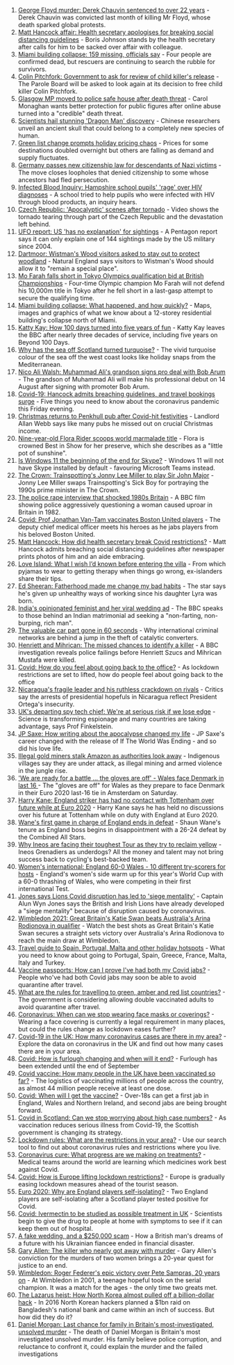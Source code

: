 1. [George Floyd murder: Derek Chauvin sentenced to over 22 years](https://www.bbc.co.uk/news/world-us-canada-57618356) - Derek Chauvin was convicted last month of killing Mr Floyd, whose death sparked global protests.
2. [Matt Hancock affair: Health secretary apologises for breaking social distancing guidelines](https://www.bbc.co.uk/news/uk-politics-57612441) - Boris Johnson stands by the health secretary after calls for him to be sacked over affair with colleague.
3. [Miami building collapse: 159 missing, officials say](https://www.bbc.co.uk/news/world-us-canada-57606232) - Four people are confirmed dead, but rescuers are continuing to search the rubble for survivors.
4. [Colin Pitchfork: Government to ask for review of child killer's release](https://www.bbc.co.uk/news/uk-england-leicestershire-57429092) - The Parole Board will be asked to look again at its decision to free child killer Colin Pitchfork.
5. [Glasgow MP moved to police safe house after death threat](https://www.bbc.co.uk/news/uk-scotland-57614736) - Carol Monaghan wants better protection for public figures after online abuse turned into a "credible" death threat.
6. [Scientists hail stunning 'Dragon Man' discovery](https://www.bbc.co.uk/news/science-environment-57432104) - Chinese researchers unveil an ancient skull that could belong to a completely new species of human.
7. [Green list change prompts holiday pricing chaos](https://www.bbc.co.uk/news/business-57610736) - Prices for some destinations doubled overnight but others are falling as demand and supply fluctuates.
8. [Germany passes new citizenship law for descendants of Nazi victims](https://www.bbc.co.uk/news/world-europe-57618755) - The move closes loopholes that denied citizenship to some whose ancestors had fled persecution.
9. [Infected Blood Inquiry: Hampshire school pupils' 'rage' over HIV diagnoses](https://www.bbc.co.uk/news/uk-england-hampshire-57613087) - A school tried to help pupils who were infected with HIV through blood products, an inquiry hears.
10. [Czech Republic: 'Apocalyptic' scenes after tornado](https://www.bbc.co.uk/news/world-europe-57619807) - Video shows the tornado tearing through part of the Czech Republic and the devastation left behind.
11. [UFO report: US 'has no explanation' for sightings](https://www.bbc.co.uk/news/world-us-canada-57619755) - A Pentagon report says it can only explain one of 144 sightings made by the US military since 2004.
12. [Dartmoor: Wistman's Wood visitors asked to stay out to protect woodland](https://www.bbc.co.uk/news/uk-england-devon-57602915) - Natural England says visitors to Wistman's Wood should allow it to "remain a special place".
13. [Mo Farah falls short in Tokyo Olympics qualification bid at British Championships](https://www.bbc.co.uk/sport/athletics/57610421) - Four-time Olympic champion Mo Farah will not defend his 10,000m title in Tokyo after he fell short in a last-gasp attempt to secure the qualifying time.
14. [Miami building collapse: What happened, and how quickly?](https://www.bbc.co.uk/news/world-us-canada-57609620) - Maps, images and graphics of what we know about a 12-storey residential building's collapse north of Miami.
15. [Katty Kay: How 100 days turned into five years of fun](https://www.bbc.co.uk/news/world-57598135) - Katty Kay leaves the BBC after nearly three decades of service, including five years on Beyond 100 Days.
16. [Why has the sea off Scotland turned turquoise?](https://www.bbc.co.uk/news/uk-scotland-57609040) - The vivid turquoise colour of the sea off the west coast looks like holiday snaps from the Mediterranean.
17. [Nico Ali Walsh: Muhammad Ali's grandson signs pro deal with Bob Arum](https://www.bbc.co.uk/sport/boxing/57615386) - The grandson of Muhammad Ali will make his professional debut on 14 August after signing with promoter Bob Arum.
18. [Covid-19: Hancock admits breaching guidelines, and travel bookings surge](https://www.bbc.co.uk/news/uk-57611971) - Five things you need to know about the coronavirus pandemic this Friday evening.
19. [Christmas returns to Penkhull pub after Covid-hit festivities](https://www.bbc.co.uk/news/uk-england-stoke-staffordshire-57584045) - Landlord Allan Webb says like many pubs he missed out on crucial Christmas income.
20. [Nine-year-old Flora Rider scoops world marmalade title](https://www.bbc.co.uk/news/uk-england-hampshire-57581729) - Flora is crowned Best in Show for her preserve, which she describes as a "little pot of sunshine".
21. [Is Windows 11 the beginning of the end for Skype?](https://www.bbc.co.uk/news/technology-57597352) - Windows 11 will not have Skype installed by default - favouring Microsoft Teams instead.
22. [The Crown: Trainspotting's Jonny Lee Miller to play Sir John Major](https://www.bbc.co.uk/news/entertainment-arts-57610233) - Jonny Lee Miller swaps Trainspotting's Sick Boy for portraying the 1990s prime minister in The Crown.
23. [The police rape interview that shocked 1980s Britain](https://www.bbc.co.uk/news/stories-57485617) - A BBC film showing police aggressively questioning a woman caused uproar in Britain in 1982.
24. [Covid: Prof Jonathan Van-Tam vaccinates Boston United players](https://www.bbc.co.uk/news/uk-england-lincolnshire-57601722) - The deputy chief medical officer meets his heroes as he jabs players from his beloved Boston United.
25. [Matt Hancock: How did health secretary break Covid restrictions?](https://www.bbc.co.uk/news/57611369) - Matt Hancock admits breaching social distancing guidelines after newspaper prints photos of him and an aide embracing.
26. [Love Island: What I wish I’d known before entering the villa](https://www.bbc.co.uk/news/newsbeat-57586214) - From which pyjamas to wear to getting therapy when things go wrong, ex-islanders share their tips.
27. [Ed Sheeran: Fatherhood made me change my bad habits](https://www.bbc.co.uk/news/entertainment-arts-57608153) - The star says he's given up unhealthy ways of working since his daughter Lyra was born.
28. [India's opinionated feminist and her viral wedding ad](https://www.bbc.co.uk/news/world-asia-india-57563720) - The BBC speaks to those behind an Indian matrimonial ad seeking a "non-farting, non-burping, rich man".
29. [The valuable car part gone in 60 seconds](https://www.bbc.co.uk/news/business-57542144) - Why international criminal networks are behind a jump in the theft of catalytic converters.
30. [Henriett and Mihrican: The missed chances to identify a killer](https://www.bbc.co.uk/news/uk-57597749) - A BBC investigation reveals police failings before Henriett Szucs and Mihrican Mustafa were killed.
31. [Covid: How do you feel about going back to the office?](https://www.bbc.co.uk/news/business-57427005) - As lockdown restrictions are set to lifted, how do people feel about going back to the office
32. [Nicaragua's fragile leader and his ruthless crackdown on rivals](https://www.bbc.co.uk/news/world-latin-america-57594114) - Critics say the arrests of presidential hopefuls in Nicaragua reflect President Ortega's insecurity.
33. [UK's departing spy tech chief: We're at serious risk if we lose edge](https://www.bbc.co.uk/news/uk-57517603) - Science is transforming espionage and many countries are taking advantage, says Prof Finkelstein.
34. [JP Saxe: How writing about the apocalypse changed my life](https://www.bbc.co.uk/news/entertainment-arts-57565981) - JP Saxe's career changed with the release of If The World Was Ending - and so did his love life.
35. [Illegal gold miners stalk Amazon as authorities look away](https://www.bbc.co.uk/news/world-latin-america-57157017) - Indigenous villages say they are under attack, as illegal mining and armed violence in the jungle rise.
36. ['We are ready for a battle ... the gloves are off' - Wales face Denmark in last 16 ](https://www.bbc.co.uk/sport/football/51197369) - The "gloves are off" for Wales as they prepare to face Denmark in their Euro 2020 last-16 tie in Amsterdam on Saturday.
37. [Harry Kane: England striker has had no contact with Tottenham over future while at Euro 2020](https://www.bbc.co.uk/sport/football/57618617) - Harry Kane says he has held no discussions over his future at Tottenham while on duty with England at Euro 2020.
38. [Wane's first game in charge of England ends in defeat](https://www.bbc.co.uk/sport/rugby-league/57618533) - Shaun Wane's tenure as England boss begins in disappointment with a 26-24 defeat by the Combined All Stars.
39. [Why Ineos are facing their toughest Tour as they try to reclaim yellow](https://www.bbc.co.uk/sport/cycling/57606328) - Ineos Grenadiers as underdogs? All the money and talent may not bring success back to cycling's best-backed team.
40. [Women's international: England 60-0 Wales - 10 different try-scorers for hosts](https://www.bbc.co.uk/sport/rugby-league/57618524) - England's women's side warm up for this year's World Cup with a 60-0 thrashing of Wales, who were competing in their first international Test.
41. [Jones says Lions Covid disruption has led to 'siege mentality'](https://www.bbc.co.uk/sport/rugby-union/57611768) - Captain Alun Wyn Jones says the British and Irish Lions have already developed a "siege mentality" because of disruption caused by coronavirus.
42. [Wimbledon 2021: Great Britain's Katie Swan beats Australia's Arina Rodionova in qualifier](https://www.bbc.co.uk/sport/av/tennis/57614596) - Watch the best shots as Great Britain's Katie Swan secures a straight sets victory over Australia's Arina Rodionova to reach the main draw at Wimbledon.
43. [Travel guide to Spain, Portugal, Malta and other holiday hotspots](https://www.bbc.co.uk/news/explainers-56997931) - What you need to know about going to Portugal, Spain, Greece, France, Malta, Italy and Turkey.
44. [Vaccine passports: How can I prove I've had both my Covid jabs?](https://www.bbc.co.uk/news/explainers-55718553) - People who've had both Covid jabs may soon be able to avoid quarantine after travel.
45. [What are the rules for travelling to green, amber and red list countries?](https://www.bbc.co.uk/news/explainers-52544307) - The government is considering allowing double vaccinated adults to avoid quarantine after travel.
46. [Coronavirus: When can we stop wearing face masks or coverings?](https://www.bbc.co.uk/news/health-51205344) - Wearing a face covering is currently a legal requirement in many places, but could the rules change as lockdown eases further?
47. [Covid-19 in the UK: How many coronavirus cases are there in my area?](https://www.bbc.co.uk/news/uk-51768274) - Explore the data on coronavirus in the UK and find out how many cases there are in your area.
48. [Covid: How is furlough changing and when will it end?](https://www.bbc.co.uk/news/explainers-52135342) - Furlough has been extended until the end of September
49. [Covid vaccine: How many people in the UK have been vaccinated so far?](https://www.bbc.co.uk/news/health-55274833) - The logistics of vaccinating millions of people across the country, as almost 44 million people receive at least one dose.
50. [Covid: When will I get the vaccine?](https://www.bbc.co.uk/news/health-55045639) - Over-18s can get a first jab in England, Wales and Northern Ireland, and second jabs are being brought forward.
51. [Covid in Scotland: Can we stop worrying about high case numbers?](https://www.bbc.co.uk/news/uk-scotland-57581952) - As vaccination reduces serious illness from Covid-19, the Scottish government is changing its strategy.
52. [Lockdown rules: What are the restrictions in your area?](https://www.bbc.co.uk/news/uk-54373904) - Use our search tool to find out about coronavirus rules and restrictions where you live.
53. [Coronavirus cure: What progress are we making on treatments?](https://www.bbc.co.uk/news/health-52354520) - Medical teams around the world are learning which medicines work best against Covid.
54. [Covid: How is Europe lifting lockdown restrictions?](https://www.bbc.co.uk/news/explainers-53640249) - Europe is gradually easing lockdown measures ahead of the tourist season.
55. [Euro 2020: Why are England players self-isolating?](https://www.bbc.co.uk/news/explainers-57568450) - Two England players are self-isolating after a Scotland player tested positive for Covid.
56. [Covid: Ivermectin to be studied as possible treatment in UK](https://www.bbc.co.uk/news/health-57570377) - Scientists begin to give the drug to people at home with symptoms to see if it can keep them out of hospital.
57. [A fake wedding, and a $250,000 scam](https://www.bbc.co.uk/news/world-europe-57358241) - How a British man's dreams of a future with his Ukrainian fiancee ended in financial disaster.
58. [Gary Allen: The killer who nearly got away with murder](https://www.bbc.co.uk/news/uk-england-57331321) - Gary Allen's conviction for the murders of two women brings a 20-year quest for justice to an end.
59. [Wimbledon: Roger Federer's epic victory over Pete Sampras, 20 years on](https://www.bbc.co.uk/sport/tennis/57514035) - At Wimbledon in 2001, a teenage hopeful took on the serial champion. It was a match for the ages - the only time two greats met.
60. [The Lazarus heist: How North Korea almost pulled off a billion-dollar hack](https://www.bbc.co.uk/news/stories-57520169) - In 2016 North Korean hackers planned a $1bn raid on Bangladesh's national bank and came within an inch of success. But how did they do it?
61. [Daniel Morgan: Last chance for family in Britain's most-investigated, unsolved murder](https://www.bbc.co.uk/news/uk-57073302) - The death of Daniel Morgan is Britain's most investigated unsolved murder. His family believe police corruption, and reluctance to confront it, could explain the murder and the failed investigations
